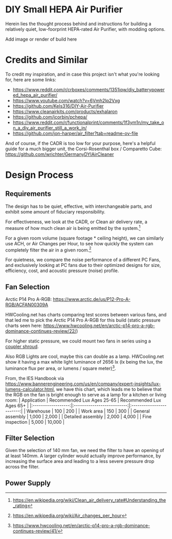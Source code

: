 # DIY Small HEPA Air Purifier
Herein lies the thought process behind and instructions for building a relatively quiet, low-foorprint HEPA-rated Air Purifier, with modding options.

Add image or render of build here

# Credits and Similar
To credit my inspiration, and in case this project isn't what you're looking for, here are some links:

* https://www.reddit.com/r/crboxes/comments/1351iqw/diy_batterypowered_hepa_air_purifier/
* https://www.youtube.com/watch?v=6Vmh2Ip2Vxg
* https://github.com/Kels316/DIY-Air-Purifier
* https://www.cleanairkits.com/products/exhalaron
* https://github.com/jcorbin/pchepa/
* https://www.reddit.com/r/functionalprint/comments/1f3ym1n/my_take_on_a_diy_air_purifier_still_a_work_in/
* https://github.com/jon-harper/air_filter?tab=readme-ov-file

And of course, if the CADR is too low for your purpose, here's a helpful guide for a much bigger unit, the Corsi-Rosenthal box / Comparetto Cube:
https://github.com/wrichter/GermanyDYIAirCleaner

# Design Process
## Requirements
The design has to be quiet, effective, with interchangeable parts, and exhibit some amount of fiduciary responsibility.

For effectiveness, we look at the CADR, or Clean air delivery rate, a measure of how much clean air is being emitted by the system.[^1]
[^1]: https://en.wikipedia.org/wiki/Clean_air_delivery_rate#Understanding_the_rating

For a given room volume (square footage * ceiling height), we can similarly use ACH, or Air Changes per Hour, to see how quickly the system can completely filter the air in a given room.[^2]
[^2]: https://en.wikipedia.org/wiki/Air_changes_per_hour

For quietness, we compare the noise performance of a different PC Fans, and exclusively looking at PC fans due to their optimized designs for size, efficiency, cost, and acoustic pressure (noise) profile. 

## Fan Selection
Arctic P14 Pro A-RGB:
https://www.arctic.de/us/P12-Pro-A-RGB/ACFAN00309A

HWCooling.net has charts comparing test scores between various fans, and that led me to pick the Arctic P14 Pro A-RGB for this build (static pressure charts seen here: https://www.hwcooling.net/en/arctic-p14-pro-a-rgb-dominance-continues-review/22/)

For higher static pressure, we could mount two fans in series using a [coupler shroud](https://www.thingiverse.com/thing:6200902).

Also RGB Lights are cool, maybe this can double as a lamp. HWCooling.net show it having a max white light luminance of 2656 lx (lx being the lux, the luminance flux per area, or lumens / square meter)[^3]. 

From, the IES Handbook via https://www.bannerengineering.com/us/en/company/expert-insights/lux-lumens-calculator.html, we have this chart, which leads me to believe that the RGB on the fan is bright enough to serve as a lamp for a kitchen or living room:
|     Application    | Recommended Lux Ages 25-65 | Recommended Lux Ages 65+ |
|:------------------:|:--------------------------:|:------------------------:|
|  Warehouse         |  100                       |  200                     |
|  Work area         |  150                       |  300                     |
|  General assembly  |  1,000                     |  2,000                   |
|  Detailed assembly |  2,000                     |  4,000                   |
|  Fine inspection   |  5,000                     |  10,000                  |

[^3]: https://www.hwcooling.net/en/arctic-p14-pro-a-rgb-dominance-continues-review/41/

## Filter Selection
Given the selection of 140 mm fan, we need the  filter to have an opening of at least 140mm. A larger cylinder would actually improve performance, by increasing the surface area and leading to a less severe pressure drop across the filter.

## Power Supply





